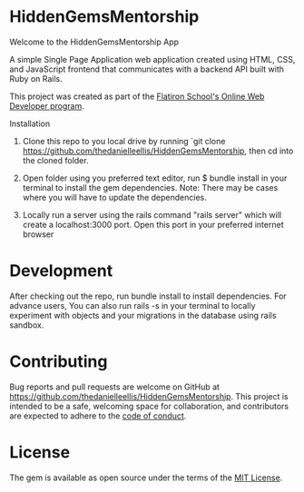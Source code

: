 # HiddenGemsMentorship

Welcome to the HiddenGemsMentorship App

A simple Single Page Application web application created using HTML, CSS, and JavaScript frontend that communicates with a backend API built with Ruby on Rails. 

This project was created as part of the [Flatiron School's Online Web Developer program](https://flatiron-school.com).

Installation
1. Clone this repo to you local drive by running `git clone https://github.com/thedanielleellis/HiddenGemsMentorship, then cd into the cloned folder.

2. Open folder using you preferred text editor, run $ bundle install in your terminal to install the gem dependencies. Note: There may be cases where you will have to update the dependencies.

3. Locally run a server using the rails command "rails server" which will create a localhost:3000 port. Open this port in your preferred internet browser


# Development
After checking out the repo, run bundle install to install dependencies. For advance users, You can also run rails -s in your terminal to locally experiment with objects and your migrations in the database using rails sandbox.

# Contributing
Bug reports and pull requests are welcome on GitHub at https://github.com/thedanielleellis/HiddenGemsMentorship. This project is intended to be a safe, welcoming space for collaboration, and contributors are expected to adhere to the [code of conduct](https://github.com/probot/template/blob/master/CODE_OF_CONDUCT.md).

# License
The gem is available as open source under the terms of the [MIT License](https://opensource.org/licenses/MIT).